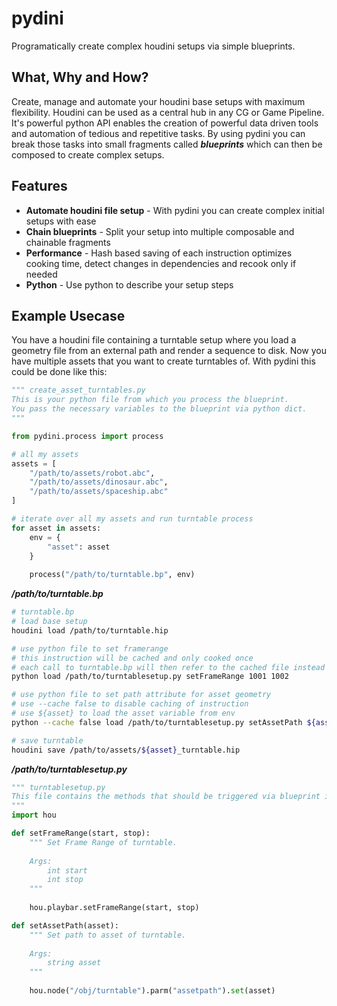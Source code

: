 # pydini
Programatically create complex houdini setups via simple blueprints.

## What, Why and How?
Create, manage and automate your houdini base setups with maximum flexibility. Houdini can be used as a central hub in any CG or Game Pipeline. It's powerful python API enables the creation of powerful data driven tools and automation of tedious and repetitive tasks. By using pydini you can break those tasks into small fragments called ***blueprints*** which can then be composed to create complex setups.

## Features
* **Automate houdini file setup** - With pydini you can create complex initial setups with ease
* **Chain blueprints** - Split your setup into multiple composable and chainable fragments
* **Performance** - Hash based saving of each instruction optimizes cooking time, detect changes in dependencies and recook only if needed
* **Python** - Use python to describe your setup steps

## Example Usecase
You have a houdini file containing a turntable setup where you load a geometry file from an external path and render a sequence to disk. Now you have multiple assets that you want to create turntables of. With pydini this could be done like this:

```python
""" create_asset_turntables.py
This is your python file from which you process the blueprint. 
You pass the necessary variables to the blueprint via python dict. 
"""

from pydini.process import process

# all my assets
assets = [
    "/path/to/assets/robot.abc",
    "/path/to/assets/dinosaur.abc",
    "/path/to/assets/spaceship.abc"
]

# iterate over all my assets and run turntable process
for asset in assets:
    env = {
        "asset": asset
    }
    
    process("/path/to/turntable.bp", env)

```

***/path/to/turntable.bp***
```bash
# turntable.bp
# load base setup
houdini load /path/to/turntable.hip

# use python file to set framerange
# this instruction will be cached and only cooked once
# each call to turntable.bp will then refer to the cached file instead
python load /path/to/turntablesetup.py setFrameRange 1001 1002

# use python file to set path attribute for asset geometry
# use --cache false to disable caching of instruction
# use ${asset} to load the asset variable from env
python --cache false load /path/to/turntablesetup.py setAssetPath ${asset}

# save turntable
houdini save /path/to/assets/${asset}_turntable.hip
```

***/path/to/turntablesetup.py***
```python
""" turntablesetup.py
This file contains the methods that should be triggered via blueprint instructions.
"""
import hou

def setFrameRange(start, stop):
    """ Set Frame Range of turntable.
    
    Args:
        int start
        int stop
    """
    
    hou.playbar.setFrameRange(start, stop)

def setAssetPath(asset):
    """ Set path to asset of turntable.
    
    Args:
        string asset
    """
    
    hou.node("/obj/turntable").parm("assetpath").set(asset)
```